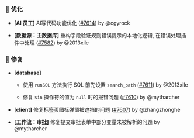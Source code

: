 ### 🚀 优化

- **[AI 员工]** AI写代码功能优化 ([#7614](https://github.com/nocobase/nocobase/pull/7614)) by @cgyrock

- **[数据源：主数据库]** 重构字段验证规则错误提示的本地化逻辑, 在错误处理插件中处理 ([#7582](https://github.com/nocobase/nocobase/pull/7582)) by @2013xile

### 🐛 修复

- **[database]**
  - 使用 `runSQL` 方法执行 SQL 前先设置 `search_path` ([#7611](https://github.com/nocobase/nocobase/pull/7611)) by @2013xile

  - 修复 `$in` 操作符的值为 `null` 时的报错问题 ([#7610](https://github.com/nocobase/nocobase/pull/7610)) by @mytharcher

- **[client]** 修复标签页图标弹窗被遮挡的问题 ([#7607](https://github.com/nocobase/nocobase/pull/7607)) by @zhangzhonghe

- **[工作流：审批]** 修复提交审批表单中部分变量未被解析的问题 by @mytharcher

